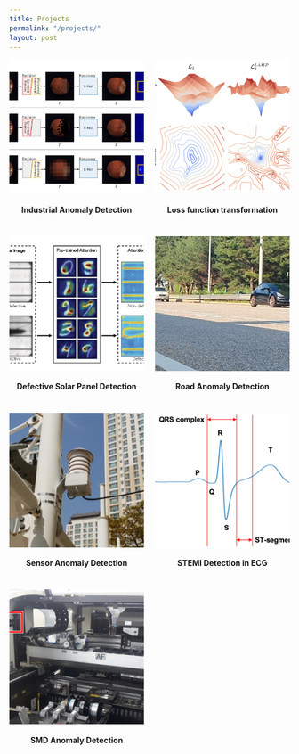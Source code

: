 ```yaml
---
title: Projects
permalink: "/projects/"
layout: post
---
```



<div style="display: grid; grid-template-columns: repeat(auto-fit, minmax(200px, 1fr)); gap: 20px;">

<div style="text-align: center; border: 0px solid #ddd; padding: 0px; overflow: hidden;">
  <div style="width: 100%; aspect-ratio: 1 / 1; overflow: hidden;">
    <a href="https://www.nature.com/articles/s41598-024-69698-5">  
      <img src="/images/projects/ear.png" 
        style="width: 100%; height: 100%; object-fit: cover; object-position: center;">
    </a>
  </div>
  <h4>Industrial Anomaly Detection</h4>
</div>

<div style="text-align: center; border: 0px solid #ddd; padding: 0px; overflow: hidden;">
  <div style="width: 100%; aspect-ratio: 1 / 1; overflow: hidden;">
    <a href="https://ieeexplore.ieee.org/abstract/document/10446942">  
      <img src="/images/projects/lamp.png" 
        style="width: 100%; height: 100%; object-fit: cover; object-position: center;">
    </a>
  </div>
  <h4>Loss function transformation</h4>
</div>

<div style="text-align: center; border: 0px solid #ddd; padding: 0px; overflow: hidden;">
  <div style="width: 100%; aspect-ratio: 1 / 1; overflow: hidden;">
    <a href="https://ieeexplore.ieee.org/abstract/document/10065567">  
      <img src="/images/projects/solar.png" 
        style="width: 100%; height: 100%; object-fit: cover; object-position: center;">
    </a>
  </div>
  <h4>Defective Solar Panel Detection</h4>
</div>

<div style="text-align: center; border: 0px solid #ddd; padding: 0px; overflow: hidden;">
  <div style="width: 100%; aspect-ratio: 1 / 1; overflow: hidden;">
    <a href="https://onlinelibrary.wiley.com/doi/10.1002/tee.23672">  
      <img src="/images/projects/dryroad.png" 
        style="width: 100%; height: 100%; object-fit: cover; object-position: center;">
    </a>
  </div>
  <h4>Road Anomaly Detection</h4>
</div>

<div style="text-align: center; border: 0px solid #ddd; padding: 0px; overflow: hidden;">
  <div style="width: 100%; aspect-ratio: 1 / 1; overflow: hidden;">
    <a href="https://onlinelibrary.wiley.com/doi/full/10.4218/etrij.2020-0052">  
      <img src="/images/projects/pmsensor.png" 
        style="width: 100%; height: 100%; object-fit: cover; object-position: center;">
    </a>
  </div>
  <h4>Sensor Anomaly Detection</h4>
</div>

<div style="text-align: center; border: 0px solid #ddd; padding: 0px; overflow: hidden;">
  <div style="width: 100%; aspect-ratio: 1 / 1; overflow: hidden;">
    <a href="https://ieeexplore.ieee.org/abstract/document/8771175/">  
      <img src="/images/projects/ecg.png" 
        style="width: 100%; height: 100%; object-fit: cover; object-position: center;">
    </a>
  </div>
  <h4>STEMI Detection in ECG</h4>
</div>

<div style="text-align: center; border: 0px solid #ddd; padding: 0px; overflow: hidden;">
  <div style="width: 100%; aspect-ratio: 1 / 1; overflow: hidden;">
    <a href="https://www.mdpi.com/1424-8220/18/10/3573">  
      <img src="/images/projects/smd.png" 
        style="width: 100%; height: 100%; object-fit: cover; object-position: center;">
    </a>
  </div>
  <h4>SMD Anomaly Detection</h4>
</div>

</div>